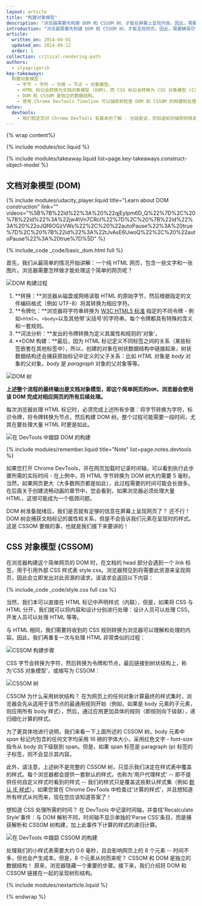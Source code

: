 ```yaml
---
layout: article
title: "构建对象模型"
description: "浏览器需要先构建 DOM 和 CSSOM 树，才能在屏幕上呈现内容。因此，需要确保尽快将 HTML 和 CSS 提供给浏览器。"
introduction: "浏览器需要先构建 DOM 和 CSSOM 树，才能呈现网页。因此，需要确保尽快将 HTML 和 CSS 提供给浏览器。"
article:
  written_on: 2014-04-01
  updated_on: 2014-09-12
  order: 1
collection: critical-rendering-path
authors:
  - ilyagrigorik
key-takeaways:
  构建对象模型：
    - 字节 → 字符 → 令牌 → 节点 → 对象模型。
    - HTML 标记会转换为文档对象模型 (DOM)，而 CSS 标记会转换为 CSS 对象模型 (CSSOM)。
    - DOM 和 CSSOM 是独立的数据结构。
    - 使用 Chrome DevTools Timeline 可以捕获和检查 DOM 和 CSSOM 的构建和处理成本。
notes:
  devtools:
    - 我们假定您对 Chrome DevTools 有基本的了解 - 也就是说，您知道如何捕获网络瀑布流或记录时间轴。如果您需要快速重温一下相关知识，请访问 <a href="https://developer.chrome.com/devtools">Chrome DevTools documentation</a>，如果您是首次使用 DevTools，则建议学习 Codeschool <a href="http://discover-devtools.codeschool.com/">Discover DevTools</a> 课程。
---
```


{% wrap content%}

<style>
  img, video, object {
    max-width: 100%;
  }

  img.center {
    display: block;
    margin-left: auto;
    margin-right: auto;
  }
</style>

{% include modules/toc.liquid %}

{% include modules/takeaway.liquid list=page.key-takeaways.construct-object-model %}

## 文档对象模型 (DOM)

{% include modules/udacity_player.liquid title="Learn about DOM construction" link="" videos="%5B%7B%22id%22%3A%20%22qjEyIpm6D_Q%22%7D%2C%20%7B%22id%22%3A%22jw4tVn7CRcI%22%7D%2C%20%7B%22id%22%3A%20%22oJQf6OGzVWs%22%2C%20%22autoPause%22%3A%20true%7D%2C%20%7B%22id%22%3A%22tJvAsE6UwoQ%22%2C%20%22autoPause%22%3A%20true%7D%5D" %}

{% include_code _code/basic_dom.html full %}

首先，我们从最简单的情况开始讲解：一个纯 HTML 网页，包含一些文字和一张图片。浏览器需要怎样做才能处理这个简单的网页呢？

<img src="images/full-process.png" alt="DOM 构建过程">

1. **转换：**浏览器从磁盘或网络读取 HTML 的原始字节，然后根据指定的文件编码格式（例如 UTF-8）将其转换为相应字符。
2. **令牌化：**浏览器将字符串转换为 [W3C HTML5 标准](http://www.w3.org/TR/html5/) 指定的不同令牌 - 例如`<html>`、`<body>`以及其他带'尖括号'的字符串。每个令牌都具有特殊的含义和一套规则。
3. **词法分析：**发出的令牌转换为定义其属性和规则的'对象'。
4. **DOM 构建：**最后，因为 HTML 标记定义不同标签之间的关系（某些标签嵌套在其他标签中），所以，创建的对象在树状数据结构中链接起来，树状数据结构还会捕获原始标记中定义的父子关系：比如 _HTML_ 对象是 _body_ 对象的父对象，_body_ 是 _paragraph_ 对象的父对象等等。

<img src="images/dom-tree.png" class="center" alt="DOM 树">

**上述整个流程的最终输出是文档对象模型，即这个简单网页的`DOM`，浏览器会使用该 DOM 完成对相应网页的所有后续处理。**

每次浏览器处理 HTML 标记时，必须完成上述所有步骤：将字节转换为字符，标识令牌，将令牌转换为节点，然后构建 DOM 树。整个过程可能需要一段时间，尤其在要处理大量 HTML 时更是如此。

<img src="images/dom-timeline.png" class="center" alt="在 DevTools 中跟踪 DOM 的构建">

{% include modules/remember.liquid title="Note" list=page.notes.devtools %}

如果您打开 Chrome DevTools，并在网页加载时记录时间轴，可以看到执行此步骤所需的实际时间 - 在上例中，将 HTML 字节转换为 DOM 树大约需要 5 毫秒。当然，如果网页更大（大多数网页都是如此），此过程需要的时间可能会长很多。在后面关于创建流畅动画的章节中，您会看到，如果浏览器必须处理大量 HTML，这很可能成为一个瓶颈问题。

DOM 树准备就绪后，我们是否就有足够的信息在屏幕上呈现网页了？ 还不行！ DOM 树会捕获文档标记的属性和关系，但是不会告诉我们元素在呈现时的样式。这是 CSSOM 要做的事，也就是我们接下来要讲的！

## CSS 对象模型 (CSSOM)

在浏览器构建这个简单网页的 DOM 时，在文档的 head 部分会遇到一个 link 标签，用于引用外部 CSS 样式表 style.css。浏览器预见到将需要此资源来呈现网页，因此会立即发出对此资源的请求，该请求会返回以下内容：

{% include_code _code/style.css full css %}

当然，我们本可以直接在 HTML 标记中声明样式（内联），但是，如果将 CSS 与 HTML 分开，我们就可以将内容和设计分别进行处理：设计人员可以处理 CSS，开发人员可以处理 HTML 等等。

与 HTML 相同，我们需要将收到的 CSS 规则转换为浏览器可以理解和处理的内容。因此，我们再重复一次与处理 HTML 非常类似的过程：

<img src="images/cssom-construction.png" class="center" alt="CSSOM 构建步骤">

CSS 字节会转换为字符，然后转换为令牌和节点，最后链接到树状结构上，称为'CSS 对象模型'，或缩写为 CSSOM：

<img src="images/cssom-tree.png" class="center" alt="CSSOM 树">

CSSOM 为什么采用树状结构？ 在为网页上的任何对象计算最终的样式集时，浏览器会先从适用于该节点的最通用规则开始（例如，如果是 body 元素的子元素，则应用所有 body 样式），然后，通过应用更加具体的规则（即规则向下级联），递归细化计算的样式。

为了更具体地进行说明，我们来看一下上面所述的 CSSOM 树。body 元素中 _span_ 标记内包含的任何文字均采用 16 磅的字体大小，采用红色文字 - font-size 指令从 body 向下级联到 span。但是，如果 span 标签是 paragraph (p) 标签的子标签，则不会显示其内容。

此外，请注意，上述树不是完整的 CSSOM 树，只显示我们决定在样式表中覆盖的样式。每个浏览器都会提供一套默认的样式，也称为'用户代理样式' -- 即不提供任何自定义样式时看到的样式 -- 我们的样式只是覆盖这些默认样式集（例如 [默认 IE 样式](http://www.iecss.com/)）。如果您曾在 Chrome DevTools 中检查过'计算的样式'，并且想知道所有样式从何而来，现在您应该知道答案了！

想知道 CSS 处理所需的时间？ 在 DevTools 中记录时间轴，并查找'Recalculate Style'事件：与 DOM 解析不同，时间轴不显示单独的'Parse CSS'条目，而是捕获解析和 CSSOM 树构建，加上此事件下计算的样式的递归计算。

<img src="images/cssom-timeline.png" class="center" alt="在 DevTools 中跟踪 CSSOM 的构建">

处理我们的小样式表需要大约 0.6 毫秒，且会影响网页上的 8 个元素 -- 时间不多，但也会产生成本。但是，8 个元素从何而来呢？ CSSOM 和 DOM 是独立的数据结构！ 原来，浏览器隐藏一个重要的步骤。接下来，我们介绍将 DOM 和 CSSOM 链接在一起的呈现树形结构。

{% include modules/nextarticle.liquid %}

{% endwrap %}

